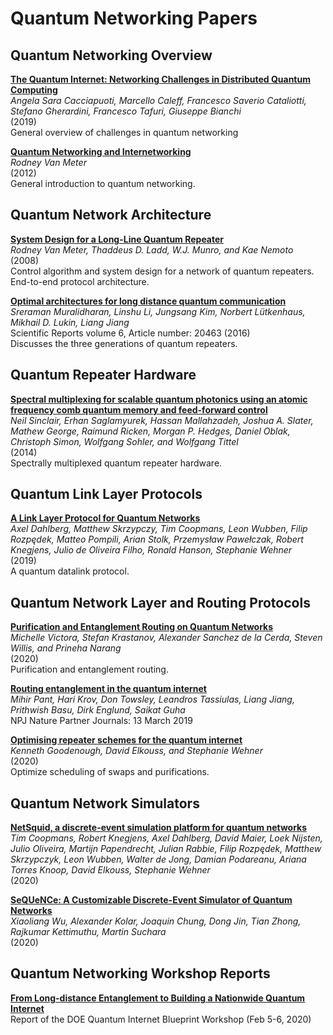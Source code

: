 # Quantum Networking Papers

## Quantum Networking Overview

**[The Quantum Internet: Networking Challenges in Distributed Quantum Computing](https://arxiv.org/pdf/1810.08421.pdf)**<br/>
_Angela Sara Cacciapuoti, Marcello Caleff, Francesco Saverio Cataliotti, Stefano Gherardini, Francesco Tafuri, Giuseppe Bianchi_<br/>
(2019)<br/>
General overview of challenges in quantum networking

**[Quantum Networking and Internetworking](https://aqua.sfc.wide.ad.jp/publications/van-meter-networking-review-preprint.pdf)**<br/>
_Rodney Van Meter_<br/>
(2012)<br/>
General introduction to quantum networking.

## Quantum Network Architecture

**[System Design for a Long-Line Quantum Repeater](https://arxiv.org/pdf/0705.4128.pdf)**<br/>
_Rodney Van Meter, Thaddeus D. Ladd, W.J. Munro, and Kae Nemoto_<br/>
(2008)<br/>
Control algorithm and system design for a network of quantum repeaters. End-to-end protocol architecture.

**[Optimal architectures for long distance quantum communication](https://www.nature.com/articles/srep20463.pdf)**<br/>
_Sreraman Muralidharan, Linshu Li, Jungsang Kim, Norbert Lütkenhaus, Mikhail D. Lukin, Liang Jiang_ <br/>
Scientific Reports volume 6, Article number: 20463 (2016)<br/>
Discusses the three generations of quantum repeaters.

## Quantum Repeater Hardware

**[Spectral multiplexing for scalable quantum photonics using an atomic frequency comb
quantum memory and feed-forward control](https://arxiv.org/pdf/1309.3202.pdf)**<br/>
_Neil Sinclair, Erhan Saglamyurek, Hassan Mallahzadeh, Joshua A. Slater, Mathew George, Raimund Ricken, Morgan P. Hedges, Daniel Oblak, Christoph Simon, Wolfgang Sohler, and Wolfgang Tittel_<br/>
(2014)<br/>
Spectrally multiplexed quantum repeater hardware.

## Quantum Link Layer Protocols

**[A Link Layer Protocol for Quantum Networks](https://arxiv.org/pdf/1903.09778.pdf)**<br/>
_Axel Dahlberg, Matthew Skrzypczy, Tim Coopmans, Leon Wubben, Filip Rozpędek, Matteo Pompili, Arian Stolk, Przemysław Pawełczak, Robert Knegjens, Julio de Oliveira Filho, Ronald Hanson, Stephanie Wehner_<br/>
(2019)<br/>
A quantum datalink protocol.

## Quantum Network Layer and Routing Protocols

**[Purification and Entanglement Routing on Quantum Networks](https://arxiv.org/pdf/2011.11644.pdf)**<br/>
_Michelle Victora, Stefan Krastanov, Alexander Sanchez de la Cerda, Steven Willis, and Prineha Narang_<br/>
(2020)<br/>
Purification and entanglement routing.

**[Routing entanglement in the quantum internet](https://www.nature.com/articles/s41534-019-0139-x.pdf)**<br/>
_Mihir Pant, Hari Krov, Don Towsley, Leandros Tassiulas, Liang Jiang, Prithwish Basu, Dirk Englund, Saikat Guha_<br/>
NPJ Nature Partner Journals: 13 March 2019</br>

**[Optimising repeater schemes for the quantum internet](https://arxiv.org/pdf/2006.12221.pdf)**<br/>
_Kenneth Goodenough, David Elkouss, and Stephanie Wehner_<br/>
(2020)</br>
Optimize scheduling of swaps and purifications.

## Quantum Network Simulators

**[NetSquid, a discrete-event simulation platform for quantum networks](https://arxiv.org/abs/2010.12535)**<br/>
_Tim Coopmans, Robert Knegjens, Axel Dahlberg, David Maier, Loek Nijsten, Julio Oliveira, Martijn Papendrecht, Julian Rabbie, Filip Rozpędek, Matthew Skrzypczyk, Leon Wubben, Walter de Jong, Damian Podareanu, Ariana Torres Knoop, David Elkouss, Stephanie Wehner_<br/>
(2020)

**[SeQUeNCe: A Customizable Discrete-Event Simulator of Quantum Networks](https://arxiv.org/abs/2009.12000)**<br/>
_Xiaoliang Wu, Alexander Kolar, Joaquin Chung, Dong Jin, Tian Zhong, Rajkumar Kettimuthu, Martin Suchara_<br/>
(2020)

## Quantum Networking Workshop Reports

**[From Long-distance Entanglement to Building a Nationwide Quantum Internet](https://www.osti.gov/servlets/purl/1638794)**<br/>
Report of the DOE Quantum Internet Blueprint Workshop (Feb 5-6, 2020)